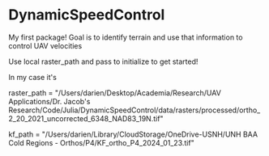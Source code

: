 # DynamicSpeedControl
My first package! Goal is to identify terrain and use that information to control UAV velocities

Use local raster_path and pass to initialize to get started!

In my case it's

raster_path = "/Users/darien/Desktop/Academia/Research/UAV Applications/Dr. Jacob's Research/Code/Julia/DynamicSpeedControl/data/rasters/processed/ortho_2_20_2021_uncorrected_6348_NAD83_19N.tif"

kf_path = "/Users/darien/Library/CloudStorage/OneDrive-USNH/UNH BAA Cold Regions - Orthos/P4/KF_ortho_P4_2024_01_23.tif"